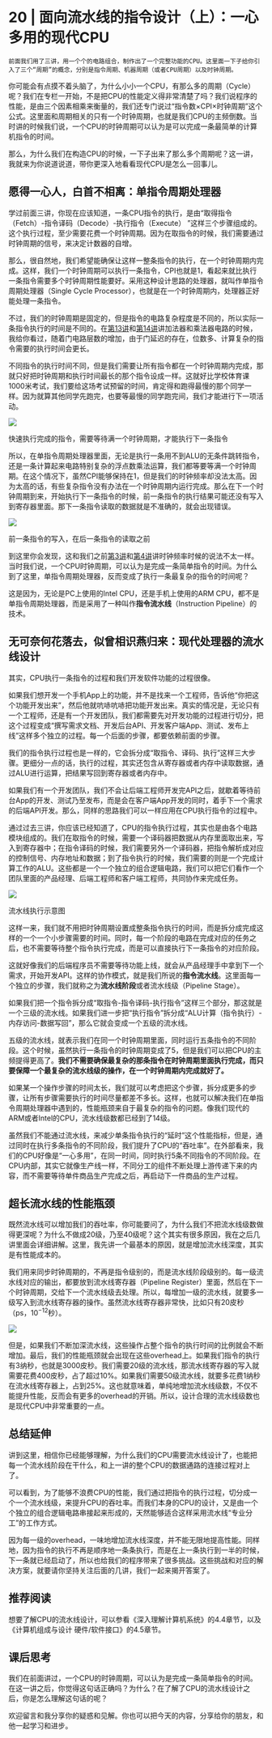 # 20 | 面向流水线的指令设计（上）：一心多用的现代CPU

    前面我们用了三讲，用一个个的电路组合，制作出了一个完整功能的CPU。这里面一下子给你引入了三个“周期”的概念，分别是指令周期、机器周期（或者CPU周期）以及时钟周期。

你可能会有点摸不着头脑了，为什么小小一个CPU，有那么多的周期（Cycle）呢？我们在专栏一开始，不是把CPU的性能定义得非常清楚了吗？我们说程序的性能，是由三个因素相乘来衡量的，我们还专门说过“指令数×CPI×时钟周期”这个公式。这里面和周期相关的只有一个时钟周期，也就是我们CPU的主频倒数。当时讲的时候我们说，一个CPU的时钟周期可以认为是可以完成一条最简单的计算机指令的时间。

那么，为什么我们在构造CPU的时候，一下子出来了那么多个周期呢？这一讲，我就来为你说道说道，带你更深入地看看现代CPU是怎么一回事儿。

## 愿得一心人，白首不相离：单指令周期处理器

学过前面三讲，你现在应该知道，一条CPU指令的执行，是由“取得指令（Fetch）-指令译码（Decode）-执行指令（Execute） ”这样三个步骤组成的。这个执行过程，至少需要花费一个时钟周期。因为在取指令的时候，我们需要通过时钟周期的信号，来决定计数器的自增。

那么，很自然地，我们希望能确保让这样一整条指令的执行，在一个时钟周期内完成。这样，我们一个时钟周期可以执行一条指令，CPI也就是1，看起来就比执行一条指令需要多个时钟周期性能要好。采用这种设计思路的处理器，就叫作单指令周期处理器（Single Cycle Processor），也就是在一个时钟周期内，处理器正好能处理一条指令。

不过，我们的时钟周期是固定的，但是指令的电路复杂程度是不同的，所以实际一条指令执行的时间是不同的。在[第13讲](https://time.geekbang.org/column/article/95883)和[第14讲](https://time.geekbang.org/column/article/97477)讲加法器和乘法器电路的时候，我给你看过，随着门电路层数的增加，由于门延迟的存在，位数多、计算复杂的指令需要的执行时间会更长。

不同指令的执行时间不同，但是我们需要让所有指令都在一个时钟周期内完成，那就只好把时钟周期和执行时间最长的那个指令设成一样。这就好比学校体育课1000米考试，我们要给这场考试预留的时间，肯定得和跑得最慢的那个同学一样。因为就算其他同学先跑完，也要等最慢的同学跑完间，我们才能进行下一项活动。

![](https://static001.geekbang.org/resource/image/6c/ee/6c85e2dd9b9988d8a458fb1200d96eee.jpeg)

快速执行完成的指令，需要等待满一个时钟周期，才能执行下一条指令

所以，在单指令周期处理器里面，无论是执行一条用不到ALU的无条件跳转指令，还是一条计算起来电路特别复杂的浮点数乘法运算，我们都等要等满一个时钟周期。在这个情况下，虽然CPI能够保持在1，但是我们的时钟频率却没法太高。因为太高的话，有些复杂指令没有办法在一个时钟周期内运行完成。那么在下一个时钟周期到来，开始执行下一条指令的时候，前一条指令的执行结果可能还没有写入到寄存器里面。那下一条指令读取的数据就是不准确的，就会出现错误。

![](https://static001.geekbang.org/resource/image/30/9b/3097988ae8dfc82e33ab80234bd5a29b.jpeg)

前一条指令的写入，在后一条指令的读取之前

到这里你会发现，这和我们之前[第3讲](https://time.geekbang.org/column/article/92215)和[第4讲](https://time.geekbang.org/column/article/93246)讲时钟频率时候的说法不太一样。当时我们说，一个CPU时钟周期，可以认为是完成一条简单指令的时间。为什么到了这里，单指令周期处理器，反而变成了执行一条最复杂的指令的时间呢？

这是因为，无论是PC上使用的Intel CPU，还是手机上使用的ARM CPU，都不是单指令周期处理器，而是采用了一种叫作**指令流水线**（Instruction Pipeline）的技术。

## 无可奈何花落去，似曾相识燕归来：现代处理器的流水线设计

其实，CPU执行一条指令的过程和我们开发软件功能的过程很像。

如果我们想开发一个手机App上的功能，并不是找来一个工程师，告诉他“你把这个功能开发出来”，然后他就吭哧吭哧把功能开发出来。真实的情况是，无论只有一个工程师，还是有一个开发团队，我们都需要先对开发功能的过程进行切分，把这个过程变成“撰写需求文档、开发后台API、开发客户端App、测试、发布上线”这样多个独立的过程。每一个后面的步骤，都要依赖前面的步骤。

我们的指令执行过程也是一样的，它会拆分成“取指令、译码、执行”这样三大步骤。更细分一点的话，执行的过程，其实还包含从寄存器或者内存中读取数据，通过ALU进行运算，把结果写回到寄存器或者内存中。

如果我们有一个开发团队，我们不会让后端工程师开发完API之后，就歇着等待前台App的开发、测试乃至发布，而是会在客户端App开发的同时，着手下一个需求的后端API开发。那么，同样的思路我们可以一样应用在CPU执行指令的过程中。

通过过去三讲，你应该已经知道了，CPU的指令执行过程，其实也是由各个电路模块组成的。我们在取指令的时候，需要一个译码器把数据从内存里面取出来，写入到寄存器中；在指令译码的时候，我们需要另外一个译码器，把指令解析成对应的控制信号、内存地址和数据；到了指令执行的时候，我们需要的则是一个完成计算工作的ALU。这些都是一个一个独立的组合逻辑电路，我们可以把它们看作一个团队里面的产品经理、后端工程师和客户端工程师，共同协作来完成任务。

![](https://static001.geekbang.org/resource/image/1e/ad/1e880fa8b1eab511583267e68f0541ad.jpeg)

流水线执行示意图

这样一来，我们就不用把时钟周期设置成整条指令执行的时间，而是拆分成完成这样的一个一个小步骤需要的时间。同时，每一个阶段的电路在完成对应的任务之后，也不需要等待整个指令执行完成，而是可以直接执行下一条指令的对应阶段。

这就好像我们的后端程序员不需要等待功能上线，就会从产品经理手中拿到下一个需求，开始开发API。这样的协作模式，就是我们所说的**指令流水线**。这里面每一个独立的步骤，我们就称之为**流水线阶段**或者流水线级（Pipeline Stage）。

如果我们把一个指令拆分成“取指令-指令译码-执行指令”这样三个部分，那这就是一个三级的流水线。如果我们进一步把“执行指令”拆分成“ALU计算（指令执行）-内存访问-数据写回”，那么它就会变成一个五级的流水线。

五级的流水线，就表示我们在同一个时钟周期里面，同时运行五条指令的不同阶段。这个时候，虽然执行一条指令的时钟周期变成了5，但是我们可以把CPU的主频提得更高了。**我们不需要确保最复杂的那条指令在时钟周期里面执行完成，而只要保障一个最复杂的流水线级的操作，在一个时钟周期内完成就好了。**

如果某一个操作步骤的时间太长，我们就可以考虑把这个步骤，拆分成更多的步骤，让所有步骤需要执行的时间尽量都差不多长。这样，也就可以解决我们在单指令周期处理器中遇到的，性能瓶颈来自于最复杂的指令的问题。像我们现代的ARM或者Intel的CPU，流水线级数都已经到了14级。

虽然我们不能通过流水线，来减少单条指令执行的“延时”这个性能指标，但是，通过同时在执行多条指令的不同阶段，我们提升了CPU的“吞吐率”。在外部看来，我们的CPU好像是“一心多用”，在同一时间，同时执行5条不同指令的不同阶段。在CPU内部，其实它就像生产线一样，不同分工的组件不断处理上游传递下来的内容，而不需要等待单件商品生产完成之后，再启动下一件商品的生产过程。

## 超长流水线的性能瓶颈

既然流水线可以增加我们的吞吐率，你可能要问了，为什么我们不把流水线级数做得更深呢？为什么不做成20级，乃至40级呢？这个其实有很多原因，我在之后几讲里面会详细讲解。这里，我先讲一个最基本的原因，就是增加流水线深度，其实是有性能成本的。

我们用来同步时钟周期的，不再是指令级别的，而是流水线阶段级别的。每一级流水线对应的输出，都要放到流水线寄存器（Pipeline Register）里面，然后在下一个时钟周期，交给下一个流水线级去处理。所以，每增加一级的流水线，就要多一级写入到流水线寄存器的操作。虽然流水线寄存器非常快，比如只有20皮秒（ps，$10^{-12}$秒）。

![](https://static001.geekbang.org/resource/image/d9/26/d9e141af3f2c5eedd5aed438388cfe26.jpeg)

但是，如果我们不断加深流水线，这些操作占整个指令的执行时间的比例就会不断增加。最后，我们的性能瓶颈就会出现在这些overhead上。如果我们指令的执行有3纳秒，也就是3000皮秒。我们需要20级的流水线，那流水线寄存器的写入就需要花费400皮秒，占了超过10%。如果我们需要50级流水线，就要多花费1纳秒在流水线寄存器上，占到25%。这也就意味着，单纯地增加流水线级数，不仅不能提升性能，反而会有更多的overhead的开销。所以，设计合理的流水线级数也是现代CPU中非常重要的一点。

## 总结延伸

讲到这里，相信你已经能够理解，为什么我们的CPU需要流水线设计了，也能把每一个流水线阶段在干什么，和上一讲的整个CPU的数据通路的连接过程对上了。

可以看到，为了能够不浪费CPU的性能，我们通过把指令的执行过程，切分成一个一个流水线级，来提升CPU的吞吐率。而我们本身的CPU的设计，又是由一个个独立的组合逻辑电路串接起来形成的，天然能够适合这样采用流水线“专业分工”的工作方式。

因为每一级的overhead，一味地增加流水线深度，并不能无限地提高性能。同样地，因为指令的执行不再是顺序地一条条执行，而是在上一条执行到一半的时候，下一条就已经启动了，所以也给我们的程序带来了很多挑战。这些挑战和对应的解决方案，就要请你坚持关注后面的几讲，我们一起来揭开答案了。

## 推荐阅读

想要了解CPU的流水线设计，可以参看《深入理解计算机系统》的4.4章节，以及《计算机组成与设计 硬件/软件接口》的4.5章节。

## 课后思考

我们在前面讲过，一个CPU的时钟周期，可以认为是完成一条简单指令的时间。在这一讲之后，你觉得这句话正确吗？为什么？在了解了CPU的流水线设计之后，你是怎么理解这句话的呢？

欢迎留言和我分享你的疑惑和见解。你也可以把今天的内容，分享给你的朋友，和他一起学习和进步。
    